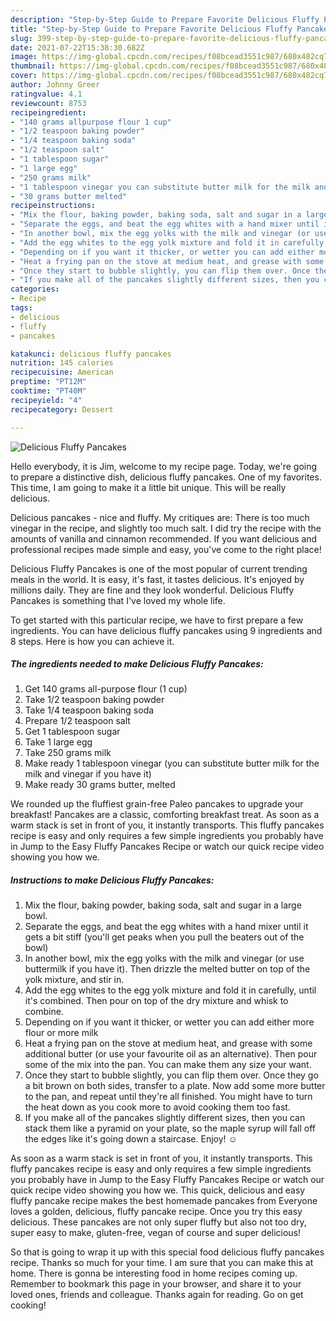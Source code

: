 ```yaml
---
description: "Step-by-Step Guide to Prepare Favorite Delicious Fluffy Pancakes"
title: "Step-by-Step Guide to Prepare Favorite Delicious Fluffy Pancakes"
slug: 399-step-by-step-guide-to-prepare-favorite-delicious-fluffy-pancakes
date: 2021-07-22T15:38:30.682Z
image: https://img-global.cpcdn.com/recipes/f08bcead3551c987/680x482cq70/delicious-fluffy-pancakes-recipe-main-photo.jpg
thumbnail: https://img-global.cpcdn.com/recipes/f08bcead3551c987/680x482cq70/delicious-fluffy-pancakes-recipe-main-photo.jpg
cover: https://img-global.cpcdn.com/recipes/f08bcead3551c987/680x482cq70/delicious-fluffy-pancakes-recipe-main-photo.jpg
author: Johnny Greer
ratingvalue: 4.1
reviewcount: 8753
recipeingredient:
- "140 grams allpurpose flour 1 cup"
- "1/2 teaspoon baking powder"
- "1/4 teaspoon baking soda"
- "1/2 teaspoon salt"
- "1 tablespoon sugar"
- "1 large egg"
- "250 grams milk"
- "1 tablespoon vinegar you can substitute butter milk for the milk and vinegar if you have it"
- "30 grams butter melted"
recipeinstructions:
- "Mix the flour, baking powder, baking soda, salt and sugar in a large bowl."
- "Separate the eggs, and beat the egg whites with a hand mixer until it gets a bit stiff (you&#39;ll get peaks when you pull the beaters out of the bowl)"
- "In another bowl, mix the egg yolks with the milk and vinegar (or use buttermilk if you have it). Then drizzle the melted butter on top of the yolk mixture, and stir in."
- "Add the egg whites to the egg yolk mixture and fold it in carefully, until it&#39;s combined. Then pour on top of the dry mixture and whisk to combine."
- "Depending on if you want it thicker, or wetter you can add either more flour or more milk"
- "Heat a frying pan on the stove at medium heat, and grease with some additional butter (or use your favourite oil as an alternative). Then pour some of the mix into the pan. You can make them any size your want."
- "Once they start to bubble slightly, you can flip them over. Once they go a bit brown on both sides, transfer to a plate. Now add some more butter to the pan, and repeat until they&#39;re all finished. You might have to turn the heat down as you cook more to avoid cooking them too fast."
- "If you make all of the pancakes slightly different sizes, then you can stack them like a pyramid on your plate, so the maple syrup will fall off the edges like it&#39;s going down a staircase. Enjoy! ☺️"
categories:
- Recipe
tags:
- delicious
- fluffy
- pancakes

katakunci: delicious fluffy pancakes 
nutrition: 145 calories
recipecuisine: American
preptime: "PT12M"
cooktime: "PT40M"
recipeyield: "4"
recipecategory: Dessert

---
```



![Delicious Fluffy Pancakes](https://img-global.cpcdn.com/recipes/f08bcead3551c987/680x482cq70/delicious-fluffy-pancakes-recipe-main-photo.jpg)

Hello everybody, it is Jim, welcome to my recipe page. Today, we're going to prepare a distinctive dish, delicious fluffy pancakes. One of my favorites. This time, I am going to make it a little bit unique. This will be really delicious.

Delicious pancakes - nice and fluffy. My critiques are: There is too much vinegar in the recipe, and slightly too much salt. I did try the recipe with the amounts of vanilla and cinnamon recommended. If you want delicious and professional recipes made simple and easy, you&#39;ve come to the right place!

Delicious Fluffy Pancakes is one of the most popular of current trending meals in the world. It is easy, it's fast, it tastes delicious. It's enjoyed by millions daily. They are fine and they look wonderful. Delicious Fluffy Pancakes is something that I've loved my whole life.


To get started with this particular recipe, we have to first prepare a few ingredients. You can have delicious fluffy pancakes using 9 ingredients and 8 steps. Here is how you can achieve it.

<!--inarticleads1-->

##### The ingredients needed to make Delicious Fluffy Pancakes:

1. Get 140 grams all-purpose flour (1 cup)
1. Take 1/2 teaspoon baking powder
1. Take 1/4 teaspoon baking soda
1. Prepare 1/2 teaspoon salt
1. Get 1 tablespoon sugar
1. Take 1 large egg
1. Take 250 grams milk
1. Make ready 1 tablespoon vinegar (you can substitute butter milk for the milk and vinegar if you have it)
1. Make ready 30 grams butter, melted


We rounded up the fluffiest grain-free Paleo pancakes to upgrade your breakfast! Pancakes are a classic, comforting breakfast treat. As soon as a warm stack is set in front of you, it instantly transports. This fluffy pancakes recipe is easy and only requires a few simple ingredients you probably have in Jump to the Easy Fluffy Pancakes Recipe or watch our quick recipe video showing you how we. 

<!--inarticleads2-->

##### Instructions to make Delicious Fluffy Pancakes:

1. Mix the flour, baking powder, baking soda, salt and sugar in a large bowl.
1. Separate the eggs, and beat the egg whites with a hand mixer until it gets a bit stiff (you&#39;ll get peaks when you pull the beaters out of the bowl)
1. In another bowl, mix the egg yolks with the milk and vinegar (or use buttermilk if you have it). Then drizzle the melted butter on top of the yolk mixture, and stir in.
1. Add the egg whites to the egg yolk mixture and fold it in carefully, until it&#39;s combined. Then pour on top of the dry mixture and whisk to combine.
1. Depending on if you want it thicker, or wetter you can add either more flour or more milk
1. Heat a frying pan on the stove at medium heat, and grease with some additional butter (or use your favourite oil as an alternative). Then pour some of the mix into the pan. You can make them any size your want.
1. Once they start to bubble slightly, you can flip them over. Once they go a bit brown on both sides, transfer to a plate. Now add some more butter to the pan, and repeat until they&#39;re all finished. You might have to turn the heat down as you cook more to avoid cooking them too fast.
1. If you make all of the pancakes slightly different sizes, then you can stack them like a pyramid on your plate, so the maple syrup will fall off the edges like it&#39;s going down a staircase. Enjoy! ☺️


As soon as a warm stack is set in front of you, it instantly transports. This fluffy pancakes recipe is easy and only requires a few simple ingredients you probably have in Jump to the Easy Fluffy Pancakes Recipe or watch our quick recipe video showing you how we. This quick, delicious and easy fluffy pancake recipe makes the best homemade pancakes from Everyone loves a golden, delicious, fluffy pancake recipe. Once you try this easy delicious. These pancakes are not only super fluffy but also not too dry, super easy to make, gluten-free, vegan of course and super delicious! 

So that is going to wrap it up with this special food delicious fluffy pancakes recipe. Thanks so much for your time. I am sure that you can make this at home. There is gonna be interesting food in home recipes coming up. Remember to bookmark this page in your browser, and share it to your loved ones, friends and colleague. Thanks again for reading. Go on get cooking!
